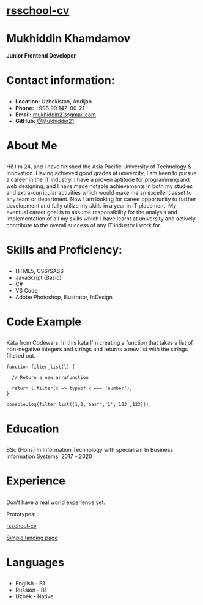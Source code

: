 
# [rsschool-cv](https://hexlet.io) <h2>

# **Mukhiddin Khamdamov**
**Junior Frontend Developer** <h1>

# Contact information:<h2>

- **Location:** Uzbekistan, Andijan
- **Phone:** +998 99 142-00-21
- **Email:** mukhiddin21@gmail.com
- **GitHub:** [@Mukhiddin21](https://github.com/Mukhiddin21/rsschool-cv/tree/gh-pages)

# About Me<h2>

 Hi! I'm 24, and I have finished the Asia Pacific University of Technology & Innovation. Having 
achieved good grades at univercity, I am keen to pursue a career in the IT industry. I have a 
proven aptitude for programming and web designing, and I have made notable achievements in 
both my studies and extra-curricular activities which would make me an excellent asset to any team 
or department. Now I am looking for career opportunity to further development and fully utilize 
my skills in a year in IT placement.
My eventual career goal is to assume responsibility for the analysis and implementation of all my 
skills which I have learnt at university and actively contribute to the overall success of any IT 
industry I work for.

# Skills and Proficiency: <h2>

- HTML5, CSS/SASS
- JavaScript (Basic)
- C#
- VS Code
- Adobe Photoshop, Illustrator, InDesign

# Code Example <h2>

Kata from Codewars: In this kata I'm creating a function that takes a list of non-negative integers and strings and returns a new list with the strings filtered out.

```
function filter_list(l) {

  // Return a new arrafunction

  return l.filter(x => typeof x === 'number');
}

console.log(filter_list([1,2,'aasf','1','123',123]));

```


# Education <h2>

BSc (Hons) In Information Technology with specialism In Business information Systems.
2017 – 2020

# Experience <h2>
Don't have a real world experience yet.

Prototypes:

[rsschool-cv](https://hexlet.io)

[Simple landing page](https://mukhiddin21.github.io/pennovate/)


# Languages <h2>
- English - B1 
- Russion - B1 
- Uzbek - Native


